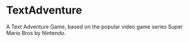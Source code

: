 # TextAdventure
A Text Adventure Game, based on the popular video game series Super Mario Bros by Nintendo.
